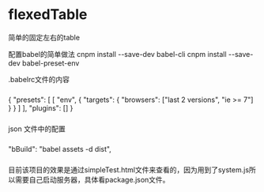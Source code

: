 # flexedTable
简单的固定左右的table

配置babel的简单做法
cnpm install --save-dev babel-cli
cnpm install --save-dev babel-preset-env

.babelrc文件的内容
###
{
    "presets": [
      [
	      "env",
	      {
	        "targets": {
	          "browsers": ["last 2 versions", "ie >= 7"]
	        }
	      }
	    ]
    ],
    "plugins": []
  }
###

json 文件中的配置

###
"bBuild": "babel assets -d dist",
###

目前该项目的效果是通过simpleTest.html文件来查看的，因为用到了system.js所以需要自己启动服务器，具体看package.json文件。


